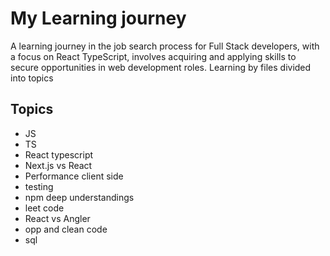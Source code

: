 # My Learning journey

A learning journey in the job search process for Full Stack developers, with a focus on React TypeScript, involves acquiring and applying skills to secure opportunities in web development roles.
Learning by files divided into topics

## Topics

- JS
- TS
- React typescript
- Next.js vs React
- Performance client side
- testing
- npm deep understandings
- leet code 
- React vs Angler
- opp and clean code 
- sql 